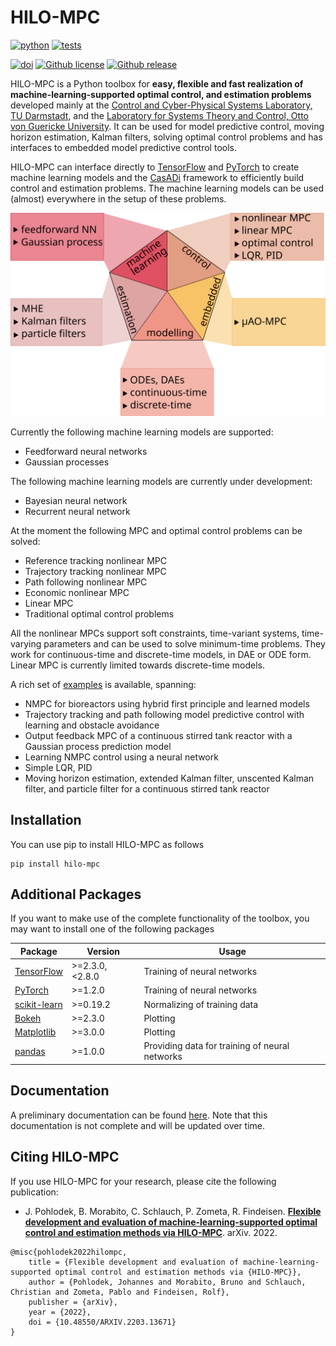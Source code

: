 HILO-MPC 
========

[![python](https://img.shields.io/badge/Python-3.7%20%7C%203.8%20%7C%203.9-informational)](https://www.python.org/downloads/)
[![tests](https://github.com/hilo-mpc/hilo-mpc/workflows/Tests/badge.svg)](https://github.com/hilo-mpc/hilo-mpc/actions?query=workflow%3ATests)
<!--[![codecov](https://codecov.io/gh/hilo-mpc/hilo-mpc/branch/master/graph/badge.svg?token=7U83P1M0H4)](https://codecov.io/gh/hilo-mpc/hilo-mpc)-->
[![doi](https://img.shields.io/badge/DOI-10.48550%2FarXiv.2203.13671-informational)](https://doi.org/10.48550/arXiv.2203.13671)
[![Github license](https://img.shields.io/github/license/hilo-mpc/hilo-mpc.svg)](https://github.com/hilo-mpc/hilo-mpc/blob/master/LICENSE)
[![Github release](https://img.shields.io/github/release/hilo-mpc/hilo-mpc.svg)](https://GitHub.com/hilo-mpc/hilo-mpc/releases/)

HILO-MPC is a Python toolbox for **easy, flexible and fast realization of machine-learning-supported optimal control, and 
estimation problems** developed mainly at the [Control and Cyber-Physical Systems Laboratory, TU Darmstadt](https://www.ccps.tu-darmstadt.de), and the [Laboratory for Systems Theory and Control, Otto von Guericke University](http://ifatwww.et.uni-magdeburg.de/syst/). It can be used for model predictive control, moving horizon estimation, Kalman filters, solving optimal control problems and has interfaces to embedded model predictive control tools.

HILO-MPC can interface directly to [TensorFlow](https://www.tensorflow.org/) and [PyTorch](https://pytorch.org/)
to create machine learning models and the [CasADi](https://web.casadi.org/) framework to efficiently
build control and estimation problems. The machine learning models can be used (almost) everywhere in the setup
of these problems. 

![plot](docs/docsource/images/overview.svg)

Currently the following machine learning models are supported:

- Feedforward neural networks
- Gaussian processes
 
The following machine learning models are currently under development:
 
- Bayesian neural network
- Recurrent neural network

At the moment the following MPC and optimal control problems can be solved:

- Reference tracking nonlinear MPC
- Trajectory tracking nonlinear MPC
- Path following nonlinear MPC
- Economic nonlinear MPC
- Linear MPC
- Traditional optimal control problems

All the nonlinear MPCs support soft constraints, time-variant systems, time-varying parameters and can be used to solve 
minimum-time problems. They work for continuous-time and discrete-time models, in DAE or ODE form. Linear MPC is currently limited towards discrete-time models. 

A rich set of [examples](https://github.com/hilo-mpc/examples) is available, spanning:
- NMPC for bioreactors using hybrid first principle and learned models
- Trajectory tracking and path following model predictive control with learning and obstacle avoidance
- Output feedback MPC of a continuous stirred tank reactor with a Gaussian process prediction model
- Learning NMPC control using a neural network
- Simple LQR, PID 
- Moving horizon estimation, extended Kalman filter, unscented Kalman filter, and particle filter for a continuous stirred tank reactor

Installation
------------
You can use pip to install HILO-MPC as follows 

```shell
pip install hilo-mpc
```

Additional Packages
-------------------
If you want to make use of the complete functionality of the toolbox, you may want to install one of the following 
packages

| Package                                          | Version          | Usage                                          |
|--------------------------------------------------|------------------|------------------------------------------------|
| [TensorFlow](https://www.tensorflow.org)         | \>=2.3.0, <2.8.0 | Training of neural networks                    |
| [PyTorch](https://pytorch.org)                   | \>=1.2.0         | Training of neural networks                    |
| [scikit-learn](https://scikit-learn.org/stable/) | \>=0.19.2        | Normalizing of training data                   |
| [Bokeh](https://bokeh.org)                       | \>=2.3.0         | Plotting                                       |
| [Matplotlib](https://matplotlib.org)             | \>=3.0.0         | Plotting                                       |
| [pandas](https://pandas.pydata.org)              | \>=1.0.0         | Providing data for training of neural networks |

Documentation
-------------
A preliminary documentation can be found [here](https://hilo-mpc.github.io/hilo-mpc/). Note that this documentation is
not complete and will be updated over time.

Citing HILO-MPC
---------------
If you use HILO-MPC for your research, please cite the following publication:

* J. Pohlodek, B. Morabito, C. Schlauch, P. Zometa, R. Findeisen. **[Flexible development and evaluation of 
machine-learning-supported optimal control and estimation methods via HILO-MPC](https://arxiv.org/abs/2203.13671)**. 
arXiv. 2022.

```
@misc{pohlodek2022hilompc,
    title = {Flexible development and evaluation of machine-learning-supported optimal control and estimation methods via {HILO-MPC}},
    author = {Pohlodek, Johannes and Morabito, Bruno and Schlauch, Christian and Zometa, Pablo and Findeisen, Rolf},
    publisher = {arXiv},
    year = {2022},
    doi = {10.48550/ARXIV.2203.13671}
}
```
